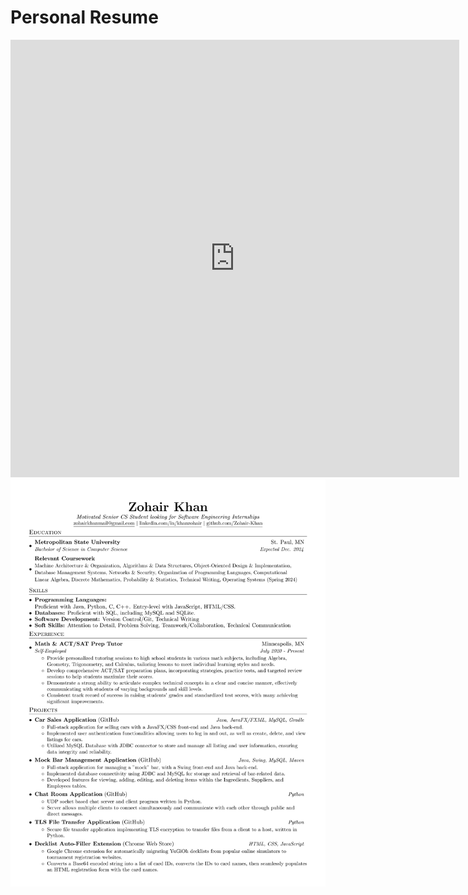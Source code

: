 # Personal Resume
<embed src="https://docs.google.com/gview?url=https://github.com/Zohair-Khan/Personal-Resume/blob/main/ZohairKhanResumeNoPN.pdf&embedded=true" style="width:718px; height:700px;" frameborder="0"></embed>
![Zohair Khan's Resume](ZohairKhanResumeNoPN.png)

